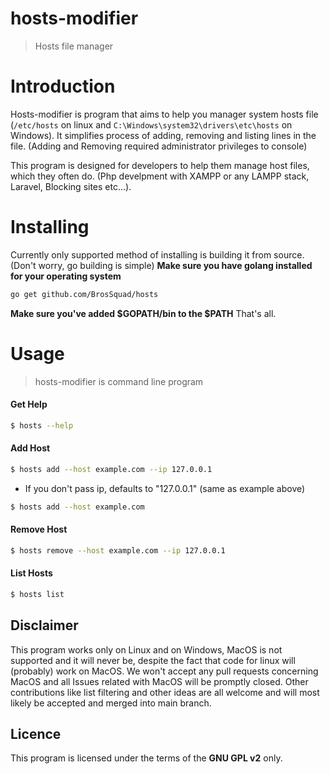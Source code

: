 # hosts-modifier
> Hosts file manager

# Introduction

Hosts-modifier is program that aims to help you manager system hosts file (```/etc/hosts``` on linux and ```C:\Windows\system32\drivers\etc\hosts``` on Windows).
It simplifies process of adding, removing and listing lines in the file. 
(Adding and Removing required administrator privileges to console)

This program is designed for developers to help them manage host files, which they often do. (Php develpment with XAMPP or any LAMPP stack, Laravel, Blocking sites etc...).


# Installing

Currently only supported method of installing is building it from source. (Don't worry, go building is simple)
**Make sure you have golang installed for your operating system**

```sh
go get github.com/BrosSquad/hosts
```
**Make sure you've added $GOPATH/bin to the $PATH**
That's all.

# Usage

> hosts-modifier is command line program


#### Get Help

```sh
$ hosts --help
```

#### Add Host

```sh
$ hosts add --host example.com --ip 127.0.0.1
```

- If you don't pass ip, defaults to "127.0.0.1" (same as example above)

```sh
$ hosts add --host example.com
```

#### Remove Host

```sh
$ hosts remove --host example.com --ip 127.0.0.1
```

#### List Hosts

```sh
$ hosts list
```

## Disclaimer

This program works only on Linux and on Windows, MacOS is not supported and it will never be, despite the fact that code for linux will (probably) work on MacOS. We won't accept any pull requests concerning MacOS and all Issues related with MacOS will be promptly closed. 
Other contributions like list filtering and other ideas are all welcome and will most likely be accepted and merged into main branch.

## Licence

This program is licensed under the terms of the **GNU GPL v2** only.

